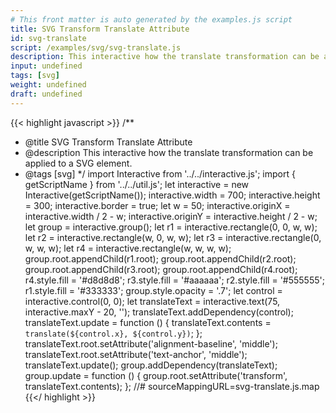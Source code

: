 ```yaml
---
# This front matter is auto generated by the examples.js script
title: SVG Transform Translate Attribute
id: svg-translate
script: /examples/svg/svg-translate.js
description: This interactive how the translate transformation can be applied to a SVG element.
input: undefined
tags: [svg]
weight: undefined
draft: undefined
---
```


{{< highlight javascript >}}
/**
* @title SVG Transform Translate Attribute
* @description This interactive how the translate transformation can be applied to a SVG element.
* @tags [svg]
*/
import Interactive from '../../interactive.js';
import { getScriptName } from '../../util.js';
let interactive = new Interactive(getScriptName());
interactive.width = 700;
interactive.height = 300;
interactive.border = true;
let w = 50;
interactive.originX = interactive.width / 2 - w;
interactive.originY = interactive.height / 2 - w;
let group = interactive.group();
let r1 = interactive.rectangle(0, 0, w, w);
let r2 = interactive.rectangle(w, 0, w, w);
let r3 = interactive.rectangle(0, w, w, w);
let r4 = interactive.rectangle(w, w, w, w);
group.root.appendChild(r1.root);
group.root.appendChild(r2.root);
group.root.appendChild(r3.root);
group.root.appendChild(r4.root);
r4.style.fill = '#d8d8d8';
r3.style.fill = '#aaaaaa';
r2.style.fill = '#555555';
r1.style.fill = '#333333';
group.style.opacity = '.7';
let control = interactive.control(0, 0);
let translateText = interactive.text(75, interactive.maxY - 20, '');
translateText.addDependency(control);
translateText.update = function () {
    translateText.contents = `translate(${control.x}, ${control.y})`;
};
translateText.root.setAttribute('alignment-baseline', 'middle');
translateText.root.setAttribute('text-anchor', 'middle');
translateText.update();
group.addDependency(translateText);
group.update = function () {
    group.root.setAttribute('transform', translateText.contents);
};
//# sourceMappingURL=svg-translate.js.map
{{</ highlight >}}

